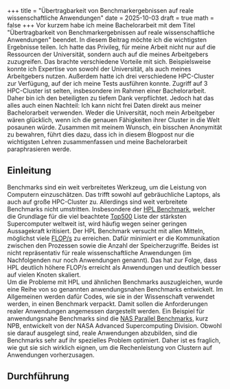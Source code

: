 +++
title = "Übertragbarkeit von Benchmarkergebnissen auf reale wissenschaftliche Anwendungen"
date = 2025-10-03
draft = true
math = false
+++
Vor kurzem habe ich meine Bachelorarbeit mit dem Titel "Übertragbarkeit von Benchmarkergebnissen auf reale wissenschaftliche Anwendungen" beendet. In diesem Beitrag möchte ich die wichtigsten Ergebnisse teilen. Ich hatte das Privileg, für meine Arbeit nicht nur auf die Ressourcen der Universität, sondern auch auf die meines Arbeitgebers zuzugreifen. Das brachte verschiedene Vorteile mit sich. Beispielsweise konnte ich Expertise von sowohl der Universität, als auch meines Arbeitgebers nutzen. Außerdem hatte ich drei verschiedene HPC-Cluster zur Verfügung, auf der ich meine Tests ausführen konnte. Zugriff auf 3 HPC-Cluster ist selten, insbesondere im Rahmen einer Bachelorarbeit. Daher bin ich den beteiligten zu tiefem Dank verpflichtet. Jedoch hat das alles auch einen Nachteil: Ich kann nicht frei Daten direkt aus meiner Bachelorarbeit verwenden. Weder die Universität, noch mein Arbeitgeber wären glücklich, wenn ich die genauen Fähigkeiten ihrer Cluster in die Welt posaunen würde. Zusammen mit meinem Wunsch, ein bisschen Anonymität zu bewahren, führt dies dazu, dass ich in diesem Blogpost nur die wichtigsten Lehren zusammenfassen und meine Bachelorarbeit paraphrasieren werde.

## Einleitung

Benchmarks sind ein weit verbreitetes Werkzeug, um die Leistung von Computern einzuschätzen. Das trifft sowohl auf gebräuchliche Laptops, als auch auf große HPC-Cluster zu. Allerdings sind weit verbreitete Benchmarks nicht umstritten. Insbesondere der [HPL Benchmark](https://www.netlib.org/benchmark/hpl/), welcher die Grundlage für die viel beachtete [Top500](http://top500.org/) Liste der stärksten Supercomputer weltweit ist, wird häufig wegen seiner geringen Aussagekraft kritisiert. Der HPL Benchmark versucht mit allen Mitteln, möglichst viele [FLOP/s](https://de.wikipedia.org/wiki/Floating_Point_Operations_Per_Second) zu erreichen. Dafür minimiert er die Kommunikation zwischen den Prozessen sowie die Anzahl der Speicherzugriffe. Beides ist nicht repräsentativ für reale wissenschaftliche Anwendungen (im Nachfolgenden nur noch Anwendungen genannt). Das hat zur Folge, dass HPL deutlich höhere FLOP/s erreicht als Anwendungen und deutlich besser auf vielen Knoten skaliert.  
Um die Probleme mit HPL und ähnlichen Benchmarks auszugleichen, wurde eine Reihe von so genannten anwendungsnahen Benchmarks entwickelt. Im Allgemeinen werden dafür Codes, wie sie in der Wissenschaft verwendet werden, in einen Benchmark verpackt. Damit sollen die Anforderungen realer Anwendungen angemessen dargestellt werden. Ein Beispiel für anwendungsnahe Benchmarks sind die [NAS Parallel Benchmarks](https://www.nas.nasa.gov/software/npb.html), kurz NPB, entwickelt von der NASA Advanced Supercomputing Division. Obwohl sie darauf ausgelegt sind, reale Anwendungen abzubilden, sind die Benchmarks sehr auf ihr spezielles Problem optimiert. Daher ist es fraglich, wie gut sie sich wirklich eignen, um die Rechenleistung von Clustern auf Anwendungen vorherzusagen.

## Durchführung
